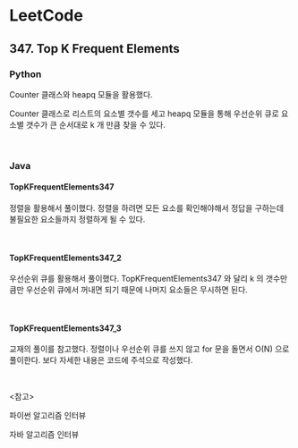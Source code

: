 # LeetCode

## 347. Top K Frequent Elements

### Python

Counter 클래스와 heapq 모듈을 활용했다.

Counter 클래스로 리스트의 요소별 갯수를 세고 heapq 모듈을 통해 우선순위 큐로 요소별 갯수가 큰 순서대로 k 개 만큼 찾을 수 있다.

<br>

### Java

#### TopKFrequentElements347

정렬을 활용해서 풀이했다. 정렬을 하려면 모든 요소를 확인해야해서 정답을 구하는데 불필요한 요소들까지 정렬하게 될 수 있다.

<br>

#### TopKFrequentElements347_2

우선순위 큐를 활용해서 풀이했다. TopKFrequentElements347 와 달리 k 의 갯수만큼만 우선순위 큐에서 꺼내면 되기 때문에 나머지 요소들은 무시하면 된다.

<br>

#### TopKFrequentElements347_3

교재의 풀이를 참고했다. 정렬이나 우선순위 큐를 쓰지 않고 for 문을 돌면서 O(N) 으로 풀이한다. 보다 자세한 내용은 코드에 주석으로 작성했다.

<br>

<참고>

파이썬 알고리즘 인터뷰

자바 알고리즘 인터뷰

